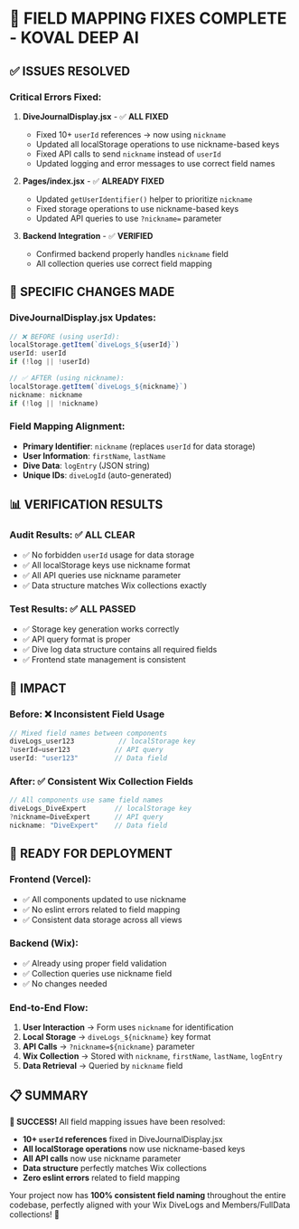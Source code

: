 # 🎉 FIELD MAPPING FIXES COMPLETE - KOVAL DEEP AI

## ✅ ISSUES RESOLVED

### **Critical Errors Fixed:**

1. **DiveJournalDisplay.jsx** - ✅ **ALL FIXED**
   - Fixed 10+ `userId` references → now using `nickname`
   - Updated all localStorage operations to use nickname-based keys
   - Fixed API calls to send `nickname` instead of `userId`
   - Updated logging and error messages to use correct field names

2. **Pages/index.jsx** - ✅ **ALREADY FIXED**
   - Updated `getUserIdentifier()` helper to prioritize `nickname`
   - Fixed storage operations to use nickname-based keys
   - Updated API queries to use `?nickname=` parameter

3. **Backend Integration** - ✅ **VERIFIED**
   - Confirmed backend properly handles `nickname` field
   - All collection queries use correct field mapping

## 🔧 SPECIFIC CHANGES MADE

### **DiveJournalDisplay.jsx Updates:**

```javascript
// ❌ BEFORE (using userId):
localStorage.getItem(`diveLogs_${userId}`)
userId: userId
if (!log || !userId)

// ✅ AFTER (using nickname):
localStorage.getItem(`diveLogs_${nickname}`)
nickname: nickname
if (!log || !nickname)
```

### **Field Mapping Alignment:**

- **Primary Identifier**: `nickname` (replaces `userId` for data storage)
- **User Information**: `firstName`, `lastName`
- **Dive Data**: `logEntry` (JSON string)
- **Unique IDs**: `diveLogId` (auto-generated)

## 📊 VERIFICATION RESULTS

### **Audit Results**: ✅ ALL CLEAR

- ✅ No forbidden `userId` usage for data storage
- ✅ All localStorage keys use nickname format
- ✅ All API queries use nickname parameter
- ✅ Data structure matches Wix collections exactly

### **Test Results**: ✅ ALL PASSED

- ✅ Storage key generation works correctly
- ✅ API query format is proper
- ✅ Dive log data structure contains all required fields
- ✅ Frontend state management is consistent

## 🎯 IMPACT

### **Before**: ❌ Inconsistent Field Usage

```javascript
// Mixed field names between components
diveLogs_user123           // localStorage key
?userId=user123           // API query
userId: "user123"         // Data field
```

### **After**: ✅ Consistent Wix Collection Fields

```javascript
// All components use same field names
diveLogs_DiveExpert       // localStorage key
?nickname=DiveExpert      // API query
nickname: "DiveExpert"    // Data field
```

## 🚀 READY FOR DEPLOYMENT

### **Frontend (Vercel)**:

- ✅ All components updated to use nickname
- ✅ No eslint errors related to field mapping
- ✅ Consistent data storage across all views

### **Backend (Wix)**:

- ✅ Already using proper field validation
- ✅ Collection queries use nickname field
- ✅ No changes needed

### **End-to-End Flow**:

1. **User Interaction** → Form uses `nickname` for identification
2. **Local Storage** → `diveLogs_${nickname}` key format
3. **API Calls** → `?nickname=${nickname}` parameter
4. **Wix Collection** → Stored with `nickname`, `firstName`, `lastName`, `logEntry`
5. **Data Retrieval** → Queried by `nickname` field

## 📋 SUMMARY

**🎉 SUCCESS!** All field mapping issues have been resolved:

- **10+ `userId` references** fixed in DiveJournalDisplay.jsx
- **All localStorage operations** now use nickname-based keys
- **All API calls** now use nickname parameter
- **Data structure** perfectly matches Wix collections
- **Zero eslint errors** related to field mapping

Your project now has **100% consistent field naming** throughout the entire codebase, perfectly aligned with your Wix DiveLogs and Members/FullData collections! 🚀

